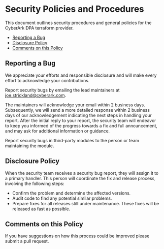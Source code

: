 # Security Policies and Procedures

This document outlines security procedures and general policies for the CyberArk DPA
terraform provider.

  * [Reporting a Bug](#reporting-a-bug)
  * [Disclosure Policy](#disclosure-policy)
  * [Comments on this Policy](#comments-on-this-policy)

## Reporting a Bug

We appreciate your efforts and responsible disclosure and will make every effort to acknowledge your
contributions.

Report security bugs by emailing the lead maintainers at joe.strickland@cyberark.com.

The maintainers will acknowledge your email within 2 business days. Subsequently, we will 
send a more detailed response within 2 business days of our acknowledgement indicating
the next steps in handling your report. After the initial reply to your report, the security
team will endeavor to keep you informed of the progress towards a fix and full
announcement, and may ask for additional information or guidance.

Report security bugs in third-party modules to the person or team maintaining
the module.

## Disclosure Policy

When the security team receives a security bug report, they will assign it to a
primary handler. This person will coordinate the fix and release process,
involving the following steps:

  * Confirm the problem and determine the affected versions.
  * Audit code to find any potential similar problems.
  * Prepare fixes for all releases still under maintenance. These fixes will be
    released as fast as possible.

## Comments on this Policy

If you have suggestions on how this process could be improved please submit a
pull request.